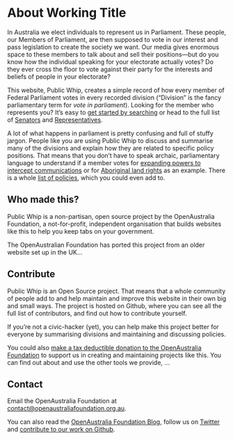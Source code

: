 # About Working Title

In Australia we elect individuals to represent us in Parliament. These people, our Members of Parliament, are then supposed to vote in our interest and pass legislation to create the society we want. Our media gives enormous space to these members to talk about and sell their positions—but do you know how the individual speaking for your electorate actually votes? Do they ever cross the floor to vote against their party for the interests and beliefs of people in your electorate?

This website, Public Whip, creates a simple record of how every member of Federal Parliament votes in every recorded division (“Division” is the fancy parliamentary term for <em>vote in parliament</em>). Looking for the member who represents you? It’s easy to [get started by searching](/search) or head to the full list of [Senators](/members/senate) and [Representatives](/members/representatives).

A lot of what happens in parliament is pretty confusing and full of stuffy jargon. People like you are using Public Whip to discuss and summarise many of the divisions and explain how they are related to specific policy positions. That means that you don’t have to speak archaic, parliamentary language to understand if a member votes for [expanding powers to intercept communications](/policies/44) or for [Aboriginal land rights](/policies/24) as an example. There is a whole [list of policies](/policies), which you could even add to.

## Who made this?

Public Whip is a non-partisan, open source project by the OpenAustralia Foundation, a not-for-profit, independent organisation that builds websites like this to help you keep tabs on your government.

The OpenAustralian Foundation has ported this project from an older website set up in the UK...

## Contribute

Public Whip is an Open Source project. That means that a whole community of people add to and help maintain and improve this website in their own big and small ways. The project is hosted on Github, where you can see all the full list of contributors, and find out how to contribute yourself.

If you’re not a civic-hacker (yet), you can help make this project better for everyone by summarising divisions and maintaining and discussing policies.

You could also [make a tax deductible donation to the OpenAustralia Foundation](https://www.openaustraliafoundation.org.au/donate/) to support us in creating and maintaining projects like this. You can find out about and use the other tools we provide, ...

## Contact

Email the OpenAustralia Foundation at [contact@openaustraliafoundation.org.au](mailto:contact@openaustraliafoundation.org.au).

You can also read the [OpenAustralia Foundation Blog](https://www.openaustraliafoundation.org.au/blog/), follow us on [Twitter](http://twitter.com/openaustralia) and [contribute to our work on Github](https://github.com/openaustralia).
